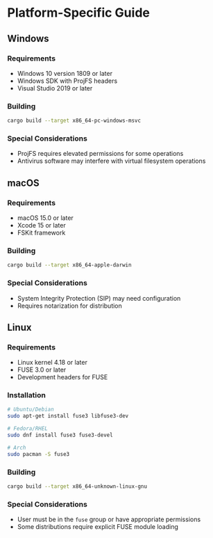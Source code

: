 # Platform-Specific Guide

## Windows

### Requirements
- Windows 10 version 1809 or later
- Windows SDK with ProjFS headers
- Visual Studio 2019 or later

### Building
```bash
cargo build --target x86_64-pc-windows-msvc
```

### Special Considerations
- ProjFS requires elevated permissions for some operations
- Antivirus software may interfere with virtual filesystem operations

## macOS

### Requirements
- macOS 15.0 or later
- Xcode 15 or later
- FSKit framework

### Building
```bash
cargo build --target x86_64-apple-darwin
```

### Special Considerations
- System Integrity Protection (SIP) may need configuration
- Requires notarization for distribution

## Linux

### Requirements
- Linux kernel 4.18 or later
- FUSE 3.0 or later
- Development headers for FUSE

### Installation
```bash
# Ubuntu/Debian
sudo apt-get install fuse3 libfuse3-dev

# Fedora/RHEL
sudo dnf install fuse3 fuse3-devel

# Arch
sudo pacman -S fuse3
```

### Building
```bash
cargo build --target x86_64-unknown-linux-gnu
```

### Special Considerations
- User must be in the `fuse` group or have appropriate permissions
- Some distributions require explicit FUSE module loading